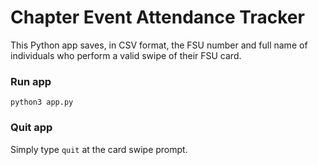 # Chapter Event Attendance Tracker
This Python app saves, in CSV format, the FSU number and full name of individuals who perform a valid swipe of their FSU card.  

### Run app

```
python3 app.py
```

### Quit app
Simply type `quit` at the card swipe prompt.
